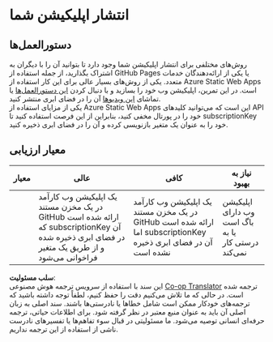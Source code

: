 <!--
CO_OP_TRANSLATOR_METADATA:
{
  "original_hash": "0ccdc1faa676a485c4c6ecbddb9f9067",
  "translation_date": "2025-08-25T23:05:57+00:00",
  "source_file": "3-transport/lessons/3-visualize-location-data/assignment.md",
  "language_code": "fa"
}
-->
# انتشار اپلیکیشن شما

## دستورالعمل‌ها

روش‌های مختلفی برای انتشار اپلیکیشن شما وجود دارد تا بتوانید آن را با دیگران به اشتراک بگذارید، از جمله استفاده از GitHub Pages یا یکی از ارائه‌دهندگان خدمات متعدد. یکی از روش‌های بسیار عالی برای این کار استفاده از Azure Static Web Apps است. در این تمرین، اپلیکیشن وب خود را بسازید و با دنبال کردن [این دستورالعمل‌ها](https://github.com/Azure/static-web-apps-cli) یا تماشای [این ویدیوها](https://www.youtube.com/watch?v=ADVGIXciYn8&list=PLlrxD0HtieHgMPeBaDQFx9yNuFxx6S1VG&index=3) آن را در فضای ابری منتشر کنید.  
یکی از مزایای استفاده از Azure Static Web Apps این است که می‌توانید کلیدهای API خود را در پورتال مخفی کنید، بنابراین از این فرصت استفاده کنید تا subscriptionKey خود را به عنوان یک متغیر بازنویسی کرده و آن را در فضای ابری ذخیره کنید.

## معیار ارزیابی

| معیار      | عالی                                                                                                                                       | کافی                                                                                                                | نیاز به بهبود                                      |
| ---------- | ------------------------------------------------------------------------------------------------------------------------------------------- | ------------------------------------------------------------------------------------------------------------------- | -------------------------------------------------- |
|            | یک اپلیکیشن وب کارآمد در یک مخزن مستند GitHub ارائه شده است که subscriptionKey آن در فضای ابری ذخیره شده و از طریق یک متغیر فراخوانی می‌شود | یک اپلیکیشن وب کارآمد در یک مخزن مستند GitHub ارائه شده است اما subscriptionKey آن در فضای ابری ذخیره نشده است       | اپلیکیشن وب دارای باگ است یا به درستی کار نمی‌کند | 

**سلب مسئولیت**:  
این سند با استفاده از سرویس ترجمه هوش مصنوعی [Co-op Translator](https://github.com/Azure/co-op-translator) ترجمه شده است. در حالی که ما تلاش می‌کنیم دقت را حفظ کنیم، لطفاً توجه داشته باشید که ترجمه‌های خودکار ممکن است شامل خطاها یا نادرستی‌ها باشند. سند اصلی به زبان اصلی آن باید به عنوان منبع معتبر در نظر گرفته شود. برای اطلاعات حیاتی، ترجمه حرفه‌ای انسانی توصیه می‌شود. ما مسئولیتی در قبال سوء تفاهم‌ها یا تفسیرهای نادرست ناشی از استفاده از این ترجمه نداریم.